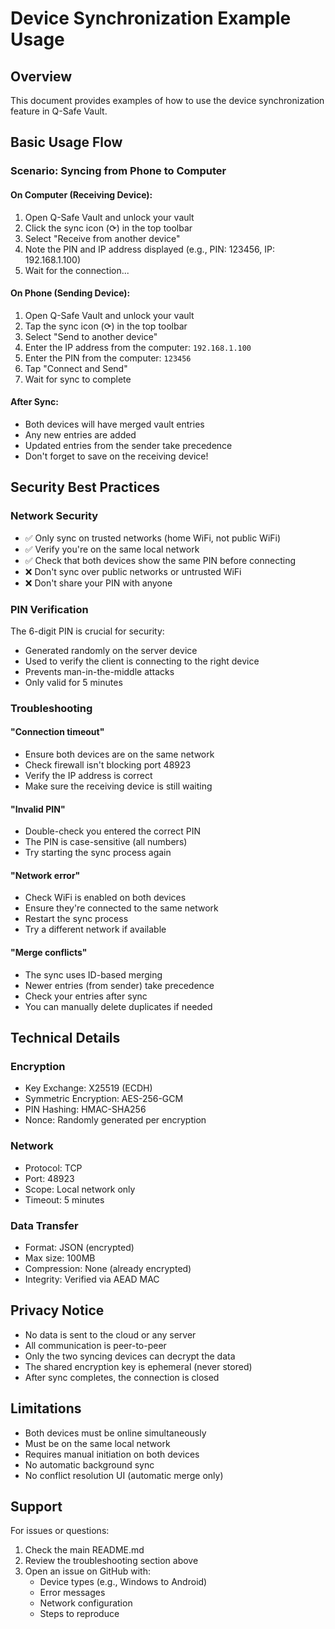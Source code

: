 # Device Synchronization Example Usage

## Overview
This document provides examples of how to use the device synchronization feature in Q-Safe Vault.

## Basic Usage Flow

### Scenario: Syncing from Phone to Computer

#### On Computer (Receiving Device):
1. Open Q-Safe Vault and unlock your vault
2. Click the sync icon (⟳) in the top toolbar
3. Select "Receive from another device"
4. Note the PIN and IP address displayed (e.g., PIN: 123456, IP: 192.168.1.100)
5. Wait for the connection...

#### On Phone (Sending Device):
1. Open Q-Safe Vault and unlock your vault
2. Tap the sync icon (⟳) in the top toolbar
3. Select "Send to another device"
4. Enter the IP address from the computer: `192.168.1.100`
5. Enter the PIN from the computer: `123456`
6. Tap "Connect and Send"
7. Wait for sync to complete

#### After Sync:
- Both devices will have merged vault entries
- Any new entries are added
- Updated entries from the sender take precedence
- Don't forget to save on the receiving device!

## Security Best Practices

### Network Security
- ✅ Only sync on trusted networks (home WiFi, not public WiFi)
- ✅ Verify you're on the same local network
- ✅ Check that both devices show the same PIN before connecting
- ❌ Don't sync over public networks or untrusted WiFi
- ❌ Don't share your PIN with anyone

### PIN Verification
The 6-digit PIN is crucial for security:
- Generated randomly on the server device
- Used to verify the client is connecting to the right device
- Prevents man-in-the-middle attacks
- Only valid for 5 minutes

### Troubleshooting

#### "Connection timeout"
- Ensure both devices are on the same network
- Check firewall isn't blocking port 48923
- Verify the IP address is correct
- Make sure the receiving device is still waiting

#### "Invalid PIN"
- Double-check you entered the correct PIN
- The PIN is case-sensitive (all numbers)
- Try starting the sync process again

#### "Network error"
- Check WiFi is enabled on both devices
- Ensure they're connected to the same network
- Restart the sync process
- Try a different network if available

#### "Merge conflicts"
- The sync uses ID-based merging
- Newer entries (from sender) take precedence
- Check your entries after sync
- You can manually delete duplicates if needed

## Technical Details

### Encryption
- Key Exchange: X25519 (ECDH)
- Symmetric Encryption: AES-256-GCM
- PIN Hashing: HMAC-SHA256
- Nonce: Randomly generated per encryption

### Network
- Protocol: TCP
- Port: 48923
- Scope: Local network only
- Timeout: 5 minutes

### Data Transfer
- Format: JSON (encrypted)
- Max size: 100MB
- Compression: None (already encrypted)
- Integrity: Verified via AEAD MAC

## Privacy Notice

- No data is sent to the cloud or any server
- All communication is peer-to-peer
- Only the two syncing devices can decrypt the data
- The shared encryption key is ephemeral (never stored)
- After sync completes, the connection is closed

## Limitations

- Both devices must be online simultaneously
- Must be on the same local network
- Requires manual initiation on both devices
- No automatic background sync
- No conflict resolution UI (automatic merge only)

## Support

For issues or questions:
1. Check the main README.md
2. Review the troubleshooting section above
3. Open an issue on GitHub with:
   - Device types (e.g., Windows to Android)
   - Error messages
   - Network configuration
   - Steps to reproduce

